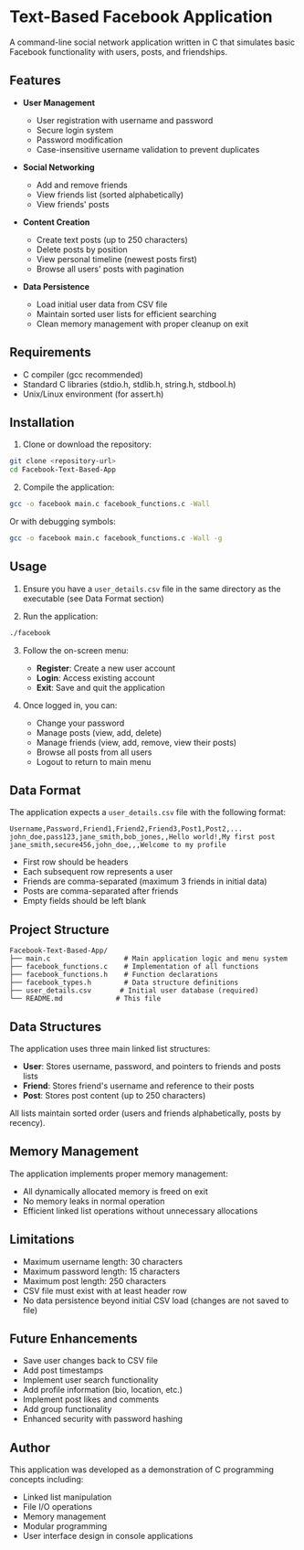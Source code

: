 # Text-Based Facebook Application

A command-line social network application written in C that simulates basic Facebook functionality with users, posts, and friendships.

## Features

- **User Management**
  - User registration with username and password
  - Secure login system
  - Password modification
  - Case-insensitive username validation to prevent duplicates

- **Social Networking**
  - Add and remove friends
  - View friends list (sorted alphabetically)
  - View friends' posts

- **Content Creation**
  - Create text posts (up to 250 characters)
  - Delete posts by position
  - View personal timeline (newest posts first)
  - Browse all users' posts with pagination

- **Data Persistence**
  - Load initial user data from CSV file
  - Maintain sorted user lists for efficient searching
  - Clean memory management with proper cleanup on exit

## Requirements

- C compiler (gcc recommended)
- Standard C libraries (stdio.h, stdlib.h, string.h, stdbool.h)
- Unix/Linux environment (for assert.h)

## Installation

1. Clone or download the repository:
```bash
git clone <repository-url>
cd Facebook-Text-Based-App
```

2. Compile the application:
```bash
gcc -o facebook main.c facebook_functions.c -Wall
```

Or with debugging symbols:
```bash
gcc -o facebook main.c facebook_functions.c -Wall -g
```

## Usage

1. Ensure you have a `user_details.csv` file in the same directory as the executable (see Data Format section)

2. Run the application:
```bash
./facebook
```

3. Follow the on-screen menu:
   - **Register**: Create a new user account
   - **Login**: Access existing account
   - **Exit**: Save and quit the application

4. Once logged in, you can:
   - Change your password
   - Manage posts (view, add, delete)
   - Manage friends (view, add, remove, view their posts)
   - Browse all posts from all users
   - Logout to return to main menu

## Data Format

The application expects a `user_details.csv` file with the following format:

```csv
Username,Password,Friend1,Friend2,Friend3,Post1,Post2,...
john_doe,pass123,jane_smith,bob_jones,,Hello world!,My first post
jane_smith,secure456,john_doe,,,Welcome to my profile
```

- First row should be headers
- Each subsequent row represents a user
- Friends are comma-separated (maximum 3 friends in initial data)
- Posts are comma-separated after friends
- Empty fields should be left blank

## Project Structure

```
Facebook-Text-Based-App/
├── main.c                  # Main application logic and menu system
├── facebook_functions.c    # Implementation of all functions
├── facebook_functions.h    # Function declarations
├── facebook_types.h        # Data structure definitions
├── user_details.csv       # Initial user database (required)
└── README.md             # This file
```

## Data Structures

The application uses three main linked list structures:

- **User**: Stores username, password, and pointers to friends and posts lists
- **Friend**: Stores friend's username and reference to their posts
- **Post**: Stores post content (up to 250 characters)

All lists maintain sorted order (users and friends alphabetically, posts by recency).

## Memory Management

The application implements proper memory management:
- All dynamically allocated memory is freed on exit
- No memory leaks in normal operation
- Efficient linked list operations without unnecessary allocations

## Limitations

- Maximum username length: 30 characters
- Maximum password length: 15 characters
- Maximum post length: 250 characters
- CSV file must exist with at least header row
- No data persistence beyond initial CSV load (changes are not saved to file)

## Future Enhancements

- Save user changes back to CSV file
- Add post timestamps
- Implement user search functionality
- Add profile information (bio, location, etc.)
- Implement post likes and comments
- Add group functionality
- Enhanced security with password hashing

## Author

This application was developed as a demonstration of C programming concepts including:
- Linked list manipulation
- File I/O operations
- Memory management
- Modular programming
- User interface design in console applications
